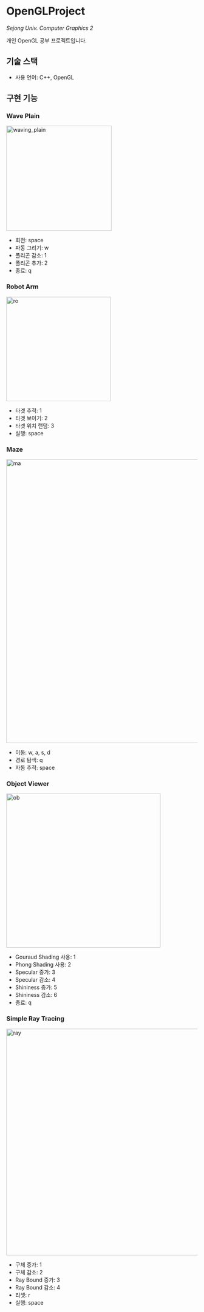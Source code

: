 # OpenGLProject
*Sejong Univ. Computer Graphics 2*

개인 OpenGL 공부 프로젝트입니다.


## 기술 스택
+ 사용 언어: C++, OpenGL


## 구현 기능
### Wave Plain
<img width="277" alt="waving_plain" src="https://github.com/sladja3929/OpenGLProject/assets/43125863/b4e18143-043b-493c-b455-b46b3f7128bb">

+ 회전: space
+ 파동 그리기: w
+ 폴리곤 감소: 1
+ 폴리곤 추가: 2
+ 종료: q

### Robot Arm
<img width="275" alt="ro" src="https://github.com/sladja3929/OpenGLProject/assets/43125863/0d18c8d6-48ac-42b7-bec9-48b6051f0f49">

+ 타겟 추적: 1
+ 타겟 보이기: 2
+ 타겟 위치 랜덤: 3
+ 실행: space

### Maze
<img width="748" alt="ma" src="https://github.com/sladja3929/OpenGLProject/assets/43125863/75fed1f4-0b93-4de0-be7c-d0f5c415cf86">

+ 이동: w, a, s, d
+ 경로 탐색: q
+ 자동 추적: space

### Object Viewer
<img width="406" alt="ob" src="https://github.com/sladja3929/OpenGLProject/assets/43125863/dc112236-6e46-4a32-b8fb-9d17c1820b24">

+ Gouraud Shading 사용: 1
+ Phong Shading 사용: 2
+ Specular 증가: 3
+ Specular 감소: 4
+ Shininess 증가: 5
+ Shininess 감소: 6
+ 종료: q

### Simple Ray Tracing
<img width="597" alt="ray" src="https://github.com/sladja3929/OpenGLProject/assets/43125863/0efd344e-7cf3-468a-891d-cf40c46f1f00">

+ 구체 증가: 1
+ 구체 감소: 2
+ Ray Bound 증가: 3
+ Ray Bound 감소: 4
+ 리셋: r
+ 실행: space


